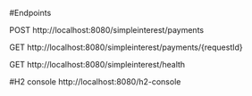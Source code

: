 #Endpoints

POST http://localhost:8080/simpleinterest/payments

GET http://localhost:8080/simpleinterest/payments/{requestId}

GET http://localhost:8080/simpleinterest/health

#H2 console
http://localhost:8080/h2-console